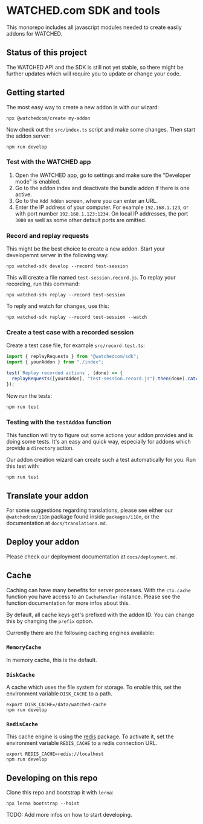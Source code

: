 # WATCHED.com SDK and tools

This monorepo includes all javascript modules needed to create easily addons for WATCHED.

## Status of this project

The WATCHED API and the SDK is still not yet stable, so there might be further updates which will require you to update or change your code.

## Getting started

The most easy way to create a new addon is with our wizard:

```shell
npx @watchedcom/create my-addon
```

Now check out the `src/index.ts` script and make some changes. Then start the addon server:

```shell
npm run develop
```

### Test with the WATCHED app

1. Open the WATCHED app, go to settings and make sure the "Developer mode" is enabled.
2. Go to the addon index and deactivate the bundle addon if there is one active.
3. Go to the `Add Addon` screen, where you can enter an URL.
4. Enter the IP address of your computer. For example `192.168.1.123`, or with port number `192.168.1.123:1234`. On local IP addresses, the port `3000` as well as some other default ports are omitted.

### Record and replay requests

This might be the best choice to create a new addon. Start your developemnt server in the following way:

```shell
npx watched-sdk develop --record test-session
```

This will create a file named `test-session.record.js`. To replay your recording, run this command:

```shell
npx watched-sdk replay --record test-session
```

To reply and watch for changes, use this:

```shell
npx watched-sdk replay --record test-session --watch
```

### Create a test case with a recorded session

Create a test case file, for example `src/record.test.ts`:

```javascript
import { replayRequests } from "@watchedcom/sdk";
import { yourAddon } from "./index";

test(`Replay recorded actions`, (done) => {
  replayRequests([yourAddon], "test-session.record.js").then(done).catch(done);
});
```

Now run the tests:

```shell
npm run test
```

### Testing with the `testAddon` function

This function will try to figure out some actions your addon provides and is doing some tests. It's an easy and quick way, especially for addons which provide a `directory` action.

Our addon creation wizard can create such a test automatically for you. Run this test with:

```shell
npm run test
```

## Translate your addon

For some suggestions regarding translations, please see either our `@watchedcom/i18n` package found inside `packages/i18n`, or the documentation at `docs/translations.md`.

## Deploy your addon

Please check our deployment documentation at `docs/deployment.md`.

## Cache

Caching can have many benefits for server processes. With the `ctx.cache` function you have access to an `CacheHandler` instance. Please see the function documentation for more infos about this.

By default, all cache keys get's prefixed with the addon ID. You can change this by changing the `prefix` option.

Currently there are the following caching engines available:

### `MemoryCache`

In memory cache, this is the default.

### `DiskCache`

A cache which uses the file system for storage. To enable this, set the environment variable `DISK_CACHE` to a path.

```shell
export DISK_CACHE=/data/watched-cache
npm run develop
```

### `RedisCache`

This cache engine is using the [redis](https://www.npmjs.com/package/redis) package. To activate it, set the environment variable `REDIS_CACHE` to a redis connection URL.

```shell
export REDIS_CACHE=redis://localhost
npm run develop
```

## Developing on this repo

Clone this repo and bootstrap it with `lerna`:

```shell
npx lerna bootstrap --hoist
```

TODO: Add more infos on how to start developing.
